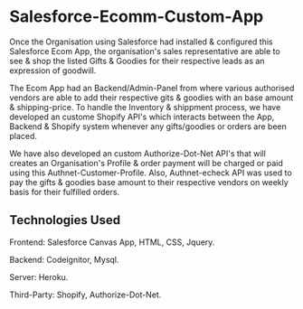 # Salesforce-Ecomm-Custom-App

Once the Organisation using Salesforce had installed & configured this Salesforce Ecom App, the organisation's sales representative are able to see & shop the listed Gifts & Goodies for their respective leads as an expression of goodwill.

The Ecom App had an Backend/Admin-Panel from where various authorised vendors are able to add their respective gits & goodies with an base amount & shipping-price. To handle the Inventory & shippment process, we have developed an custome Shopify API's which interacts between the App, Backend & Shopify system whenever any gifts/goodies or orders are been placed.

We have also developed an custom Authorize-Dot-Net API's that will creates an Organisation's Profile & order payment will be charged or paid using this Authnet-Customer-Profile. Also, Authnet-echeck API was used to pay the gifts & goodies base amount to their respective vendors on weekly basis for their fulfilled orders.

## Technologies Used
Frontend: Salesforce Canvas App, HTML, CSS, Jquery.

Backend: Codeignitor, Mysql.

Server: Heroku.

Third-Party: Shopify, Authorize-Dot-Net.
